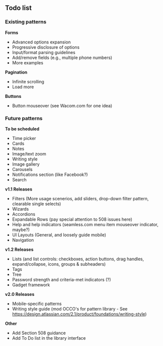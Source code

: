 ## Todo list

### Existing patterns
__Forms__
- Advanced options expansion
- Progressive disclosure of options
- Input/format parsing guidelines
- Add/remove fields (e.g., multiple phone numbers)
- More examples

__Pagination__
- Infinite scrolling
- Load more

__Buttons__
- Button mouseover  (see Wacom.com for one idea)

### Future patterns
__To be scheduled__
- Time picker
- Cards
- Notes
- Image/text zoom
- Writing style
- Image gallery
- Carousels
- Notifications section (like Facebook?)
- Search

__v1.1 Releases__
- Filters (More usage scenerios, add sliders, drop-down filter pattern, clearable single selects)
- Wizards
- Accordions
- Expandable Rows (pay special attention to 508 issues here)
- Help and help indicators (seamless.com menu item mouseover indicator, maybe?)
- UI Layouts (General, and loosely guide mobile)
- Navigation

__v1.2 Releases__
- Lists (and list controls: checkboxes, action buttons, drag handles, expand/collapse, icons, groups & subheaders)
- Tags
- Tree
- Password strength and criteria-met indicators (?)
- Gadget framework

__v2.0 Releases__
- Mobile-specific patterns
- Writing style guide (mod OCCO's for pattern library - See https://design.atlassian.com/2.1/product/foundations/writing-style)

__Other__
- Add Section 508 guidance
- Add To Do list in the library interface
